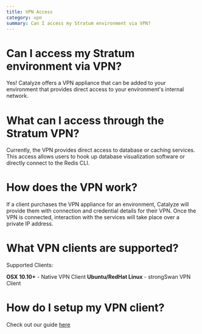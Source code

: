 ```yaml
---
title: VPN Access
category: vpn
summary: Can I access my Stratum environment via VPN?
---
```


# Can I access my Stratum environment via VPN?

Yes! Catalyze offers a VPN appliance that can be added to your environment that provides direct access to your environment's internal network.

# What can I access through the Stratum VPN?

Currently, the VPN provides direct access to database or caching services. This access allows users to hook up database visualization software or directly connect to the Redis CLI.

# How does the VPN work?

If a client purchases the VPN appliance for an environment, Catalyze will provide them with connection and credential details for their VPN. Once the VPN is connected, interaction with the services will take place over a private IP address.

# What VPN clients are supported?

Supported Clients:

  **OSX 10.10+**
    - Native VPN Client
  **Ubuntu/RedHat Linux**
    - strongSwan VPN Client

# How do I setup my VPN client?

Check out our guide [here](https://resources.catalyze.io/stratum/articles/guides/vpn-client-setup/)
